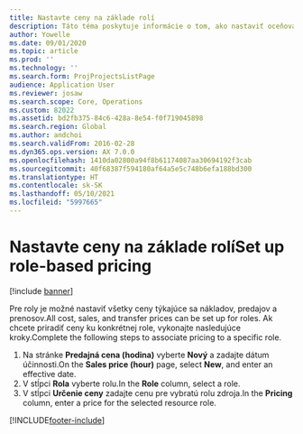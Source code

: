 ```yaml
---
title: Nastavte ceny na základe rolí
description: Táto téma poskytuje informácie o tom, ako nastaviť oceňovanie pre špecifické roly.
author: Yowelle
ms.date: 09/01/2020
ms.topic: article
ms.prod: ''
ms.technology: ''
ms.search.form: ProjProjectsListPage
audience: Application User
ms.reviewer: josaw
ms.search.scope: Core, Operations
ms.custom: 82022
ms.assetid: bd2fb375-84c6-428a-8e54-f0f719045898
ms.search.region: Global
ms.author: andchoi
ms.search.validFrom: 2016-02-28
ms.dyn365.ops.version: AX 7.0.0
ms.openlocfilehash: 1410da02800a94f8b61174087aa30694192f3cab
ms.sourcegitcommit: 40f68387f594180af64a5e5c748b6efa188bd300
ms.translationtype: HT
ms.contentlocale: sk-SK
ms.lasthandoff: 05/10/2021
ms.locfileid: "5997665"
---
```

# <a name="set-up-role-based-pricing"></a><span data-ttu-id="a38dc-103">Nastavte ceny na základe rolí</span><span class="sxs-lookup"><span data-stu-id="a38dc-103">Set up role-based pricing</span></span>

[!include [banner](../includes/banner.md)]

<span data-ttu-id="a38dc-104">Pre roly je možné nastaviť všetky ceny týkajúce sa nákladov, predajov a prenosov.</span><span class="sxs-lookup"><span data-stu-id="a38dc-104">All cost, sales, and transfer prices can be set up for roles.</span></span> <span data-ttu-id="a38dc-105">Ak chcete priradiť ceny ku konkrétnej role, vykonajte nasledujúce kroky.</span><span class="sxs-lookup"><span data-stu-id="a38dc-105">Complete the following steps to associate pricing to a specific role.</span></span>

1. <span data-ttu-id="a38dc-106">Na stránke **Predajná cena (hodina)** vyberte **Nový** a zadajte dátum účinnosti.</span><span class="sxs-lookup"><span data-stu-id="a38dc-106">On the **Sales price (hour)** page, select **New**, and enter an effective date.</span></span>
2. <span data-ttu-id="a38dc-107">V stĺpci **Rola** vyberte rolu.</span><span class="sxs-lookup"><span data-stu-id="a38dc-107">In the **Role** column, select a role.</span></span>
3. <span data-ttu-id="a38dc-108">V stĺpci **Určenie ceny** zadajte cenu pre vybratú rolu zdroja.</span><span class="sxs-lookup"><span data-stu-id="a38dc-108">In the **Pricing** column, enter a price for the selected resource role.</span></span>


[!INCLUDE[footer-include](../includes/footer-banner.md)]
